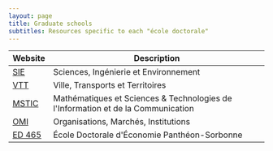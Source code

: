 ```yaml
---
layout: page
title: Graduate schools
subtitles: Resources specific to each "école doctorale"
---
```


| Website                                                                                                                  | Description                                                                      |
| ------------------------------------------------------------------------------------------------------------------------ | -------------------------------------------------------------------------------- |
| [SIE](https://www.univ-paris-est.fr/ecoles-doctorales/ecole-doctorale-sciences-ingenierie-et-environnement-sie/accueil/) | Sciences, Ingénierie et Environnement                                            |
| [VTT](https://www.paris-est-sup.fr/ecoles-doctorales/ecole-doctorale-ville-transports-et-territoires-vtt/accueil/)       | Ville, Transports et Territoires                                                 |
| [MSTIC](https://www.univ-paris-est.fr/ecoles-doctorales/ecole-doctorale-mathematiques-et-stic-mstic/l-ed-mstic/)         | Mathématiques et Sciences & Technologies de l'Information et de la Communication |
| [OMI](https://www.univ-paris-est.fr/ecoles-doctorales/ecole-doctorale-organisations-marches-institutions-omi/accueil/)   | Organisations, Marchés, Institutions                                             |
| [ED 465](https://www.pantheonsorbonne.fr/ecoles-doctorales/economie-ed-465/)                                             | École Doctorale d'Économie Panthéon-Sorbonne                                     |
